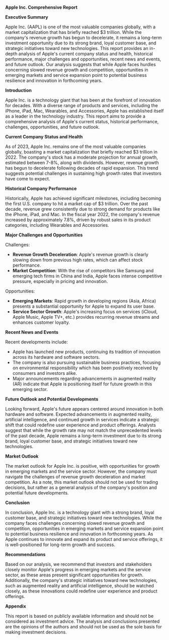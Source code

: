 **Apple Inc. Comprehensive Report**

**Executive Summary**

Apple Inc. (AAPL) is one of the most valuable companies globally, with a market capitalization that has briefly reached $3 trillion. While the company's revenue growth has begun to decelerate, it remains a long-term investment opportunity due to its strong brand, loyal customer base, and strategic initiatives toward new technologies. This report provides an in-depth analysis of Apple's current company status and health, historical performance, major challenges and opportunities, recent news and events, and future outlook. Our analysis suggests that while Apple faces hurdles concerning slowed revenue growth and competition, opportunities in emerging markets and service expansion point to potential business resilience and innovation in forthcoming years.

**Introduction**

Apple Inc. is a technology giant that has been at the forefront of innovation for decades. With a diverse range of products and services, including the iPhone, iPad, Mac, Wearables, and Accessories, Apple has established itself as a leader in the technology industry. This report aims to provide a comprehensive analysis of Apple's current status, historical performance, challenges, opportunities, and future outlook.

**Current Company Status and Health**

As of 2023, Apple Inc. remains one of the most valuable companies globally, boasting a market capitalization that briefly reached $3 trillion in 2022. The company's stock has a moderate projection for annual growth, estimated between 7-8%, along with dividends. However, revenue growth has begun to decelerate following decades of rapid expansion. This trend suggests potential challenges in sustaining high growth rates that investors have come to expect.

**Historical Company Performance**

Historically, Apple has achieved significant milestones, including becoming the first U.S. company to hit a market cap of $3 trillion. Over the past decade, revenue grew consistently due to strong demand for products like the iPhone, iPad, and Mac. In the fiscal year 2022, the company's revenue increased by approximately 7.8%, driven by robust sales in its product categories, including Wearables and Accessories.

**Major Challenges and Opportunities**

Challenges:

* **Revenue Growth Deceleration**: Apple's revenue growth is clearly slowing down from previous high rates, which can affect stock performance.
* **Market Competition**: With the rise of competitors like Samsung and emerging tech firms in China and India, Apple faces intense competitive pressure, especially in pricing and innovation.

Opportunities:

* **Emerging Markets**: Rapid growth in developing regions (Asia, Africa) presents a substantial opportunity for Apple to expand its user base.
* **Service Sector Growth**: Apple's increasing focus on services (iCloud, Apple Music, Apple TV+, etc.) provides recurring revenue streams and enhances customer loyalty.

**Recent News and Events**

Recent developments include:

* Apple has launched new products, continuing its tradition of innovation across its hardware and software sectors.
* The company is also pursuing sustainable business practices, focusing on environmental responsibility which has been positively received by consumers and investors alike.
* Major announcements regarding advancements in augmented reality (AR) indicate that Apple is positioning itself for future growth in this emerging sector.

**Future Outlook and Potential Developments**

Looking forward, Apple's future appears centered around innovation in both hardware and software. Expected advancements in augmented reality, artificial intelligence, and continued growth in services indicate a strategic shift that could redefine user experience and product offerings. Analysts suggest that while the growth rate may not match the unprecedented levels of the past decade, Apple remains a long-term investment due to its strong brand, loyal customer base, and strategic initiatives toward new technologies.

**Market Outlook**

The market outlook for Apple Inc. is positive, with opportunities for growth in emerging markets and the service sector. However, the company must navigate the challenges of revenue growth deceleration and market competition. As a note, this market outlook should not be used for trading decisions, but rather as a general analysis of the company's position and potential future developments.

**Conclusion**

In conclusion, Apple Inc. is a technology giant with a strong brand, loyal customer base, and strategic initiatives toward new technologies. While the company faces challenges concerning slowed revenue growth and competition, opportunities in emerging markets and service expansion point to potential business resilience and innovation in forthcoming years. As Apple continues to innovate and expand its product and service offerings, it is well-positioned for long-term growth and success.

**Recommendations**

Based on our analysis, we recommend that investors and stakeholders closely monitor Apple's progress in emerging markets and the service sector, as these areas present significant opportunities for growth. Additionally, the company's strategic initiatives toward new technologies, such as augmented reality and artificial intelligence, should be watched closely, as these innovations could redefine user experience and product offerings.

**Appendix**

This report is based on publicly available information and should not be considered as investment advice. The analysis and conclusions presented are the opinions of the authors and should not be used as the sole basis for making investment decisions.